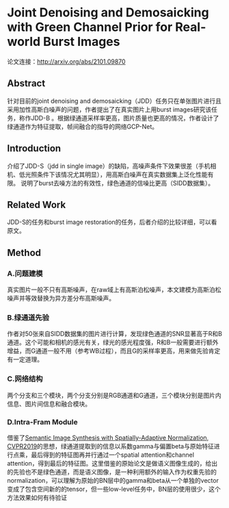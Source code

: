 # Joint Denoising and Demosaicking with Green Channel Prior for Real-world Burst Images

论文连接：http://arxiv.org/abs/2101.09870

## Abstract

针对目前的joint denoising and demosaicking（JDD）任务只在单张图片进行且采用加性高斯白噪声的问题，作者提出了在真实图片上用burst images研究该任务，称作JDD-B
。根据绿通道采样率更高，图片质量也更高的情况，作者设计了绿通道作为特征提取，帧间融合的指导的网络GCP-Net。

## Introduction

介绍了JDD-S（jdd in single image）的缺陷，高噪声条件下效果很差（手机相机、低光照条件下该情况尤其明显），用高斯白噪声在真实数据集上泛化性能有限。
说明了burst去噪方法的有效性，绿色通道的信噪比更高（SIDD数据集）。

## Related Work

JDD-S的任务和burst image restoration的任务，后者介绍的比较详细，可以看原文。

## Method

### A.问题建模

真实图片一般不只有高斯噪声，在raw域上有高斯泊松噪声，本文建模为高斯泊松噪声并等效替换为异方差分布高斯噪声。

### B.绿通道先验

作者对50张来自SIDD数据集的图片进行计算，发现绿色通道的SNR显著高于R和B通道。这个可能和相机的感光有关，绿光的感光程度强，R和B一般需要进行额外增益，而G通道一般不用（参考WB过程），而且G的采样率更高，用来做先验肯定有一定道理。

### C.网络结构

两个分支和三个模块，两个分支分别是RGB通道和G通道，三个模块分别是图片内信息、图片间信息和融合模块。

### D.Intra-Fram Module

借鉴了[Semantic Image Synthesis with Spatially-Adaptive Normalization, CVPR2019](https://arxiv.org/abs/1903.07291)的思想，绿通道提取到的信息以系数gamma与偏置beta与原始特征进行点乘，最后得到的特征图再并行通过一个spatial attention和channel attention，得到最后的特征图。这里借鉴的原始论文是做语义图像生成的，给出的先验也不是绿色通道，而是语义图像，是一种利用额外的输入作为权重先验的normalization，可以理解为原始的BN层中的gamma和beta从一个单独的vector变成了包含空间新的的tensor，但一些low-level任务中，BN层的使用很少，这个方法效果如何有待验证
